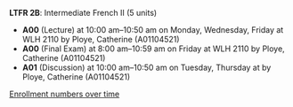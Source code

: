 **LTFR 2B**: Intermediate French II (5 units)

- **A00** (Lecture) at 10:00 am–10:50 am on Monday, Wednesday, Friday at WLH 2110 by Ploye, Catherine (A01104521)
- **A00** (Final Exam) at 8:00 am–10:59 am on Friday at WLH 2110 by Ploye, Catherine (A01104521)
- **A01** (Discussion) at 10:00 am–10:50 am on Tuesday, Thursday at   by Ploye, Catherine (A01104521)

[Enrollment numbers over time](./LTFR2B.tsv)
